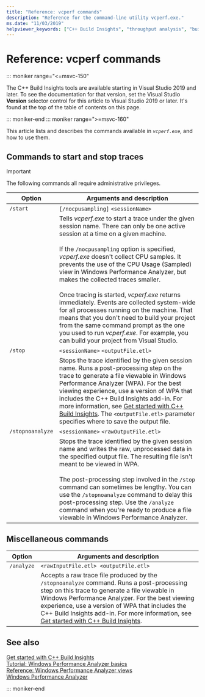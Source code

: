 ```yaml
---
title: "Reference: vcperf commands"
description: "Reference for the command-line utility vcperf.exe."
ms.date: "11/03/2019"
helpviewer_keywords: ["C++ Build Insights", "throughput analysis", "build time analysis", "vcperf.exe"]
---
```

# Reference: vcperf commands

::: moniker range="<=msvc-150"

The C++ Build Insights tools are available starting in Visual Studio 2019 and later. To see the documentation for that version, set the Visual Studio **Version** selector control for this article to Visual Studio 2019 or later. It's found at the top of the table of contents on this page.

::: moniker-end
::: moniker range=">=msvc-160"

This article lists and describes the commands available in *`vcperf.exe`*, and how to use them.

## Commands to start and stop traces

> [!IMPORTANT]
> The following commands all require administrative privileges.

| Option           | Arguments and description |
|------------------|---------------------------|
| `/start`         | `[/nocpusampling]` `<sessionName>` |
|                  | Tells *vcperf.exe* to start a trace under the given session name. There can only be one active session at a time on a given machine. <br/><br/> If the `/nocpusampling` option is specified, *vcperf.exe* doesn't collect CPU samples. It prevents the use of the CPU Usage (Sampled) view in Windows Performance Analyzer, but makes the collected traces smaller. <br/><br/> Once tracing is started, *vcperf.exe* returns immediately. Events are collected system-wide for all processes running on the machine. That means that you don't need to build your project from the same command prompt as the one you used to run *vcperf.exe*. For example, you can build your project from Visual Studio. |
| `/stop`          | `<sessionName>` `<outputFile.etl>` |
|                  | Stops the trace identified by the given session name. Runs a post-processing step on the trace to generate a file viewable in Windows Performance Analyzer (WPA). For the best viewing experience, use a version of WPA that includes the C++ Build Insights add-in. For more information, see [Get started with C++ Build Insights](../get-started-with-cpp-build-insights.md). The `<outputFile.etl>` parameter specifies where to save the output file. |
| `/stopnoanalyze` | `<sessionName>` `<rawOutputFile.etl>` |
|                  | Stops the trace identified by the given session name and writes the raw, unprocessed data in the specified output file. The resulting file isn't meant to be viewed in WPA. <br/><br/> The post-processing step involved in the `/stop` command can sometimes be lengthy. You can use the `/stopnoanalyze` command to delay this post-processing step. Use the `/analyze` command when you're ready to produce a file viewable in Windows Performance Analyzer. |

## Miscellaneous commands

| Option     | Arguments and description |
|------------|---------------------------|
| `/analyze` | `<rawInputFile.etl> <outputFile.etl>` |
|            | Accepts a raw trace file produced by the `/stopnoanalyze` command. Runs a post-processing step on this trace to generate a file viewable in Windows Performance Analyzer. For the best viewing experience, use a version of WPA that includes the C++ Build Insights add-in. For more information, see [Get started with C++ Build Insights](../get-started-with-cpp-build-insights.md). |

## See also

[Get started with C++ Build Insights](../get-started-with-cpp-build-insights.md)\
[Tutorial: Windows Performance Analyzer basics](../tutorials/wpa-basics.md)\
[Reference: Windows Performance Analyzer views](wpa-views.md)\
[Windows Performance Analyzer](/windows-hardware/test/wpt/windows-performance-analyzer)

::: moniker-end
